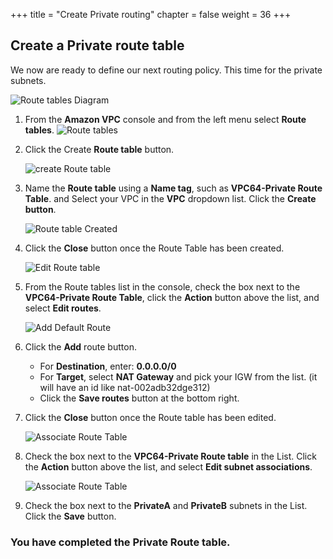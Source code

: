 +++
title = "Create Private routing"
chapter = false
weight = 36
+++

## Create a Private route table

We now are ready to define our next routing policy. This time for the private subnets.

![Route tables Diagram](/images/routetables-diagram.png)
1. From the **Amazon VPC** console and from the left menu select **Route tables**.
    ![Route tables](/images/routetables-private-list.png)

1. Click the Create **Route table** button.

    ![create Route table](/images/routetable-createprivate.png)

1. Name the **Route table** using a **Name tag**, such as **VPC64-Private Route Table**. and Select your VPC in the **VPC** dropdown list. Click the **Create button**.

    ![Route table Created](/images/routetable-created.png)
1. Click the **Close** button once the Route Table has been created. 

    ![Edit Route table](/images/routetables-editroutesprivate.png)
1. From the Route tables list in the console, check the box next to the **VPC64-Private Route Table**, click the **Action** button above the list, and select **Edit routes**.

    ![Add Default Route](/images/routetables-defaultrouteprivate.png)
1. Click the **Add** route button.
    - For **Destination**, enter: **0.0.0.0/0**
    - For **Target**, select **NAT Gateway** and pick your IGW from the list. (it will have an id like nat-002adb32dge312)
    - Click the **Save routes** button at the bottom right.

1. Click the **Close** button once the Route table has been edited.

    ![Associate Route Table](/images/routetables-associateprivatelist.png)
1. Check the box next to the **VPC64-Private Route table** in the List.
Click the **Action** button above the list, and select **Edit subnet associations**.

    ![Associate Route Table](/images/routetables-associateprivatesubnets.png)
1. Check the box next to the **PrivateA** and **PrivateB** subnets in the List. Click the **Save** button.

### You have completed the Private Route table. ###
    




